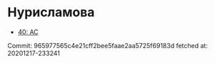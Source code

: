 # Нурисламова
- [40: AC](40.md)

Commit: 965977565c4e21cff2bee5faae2aa5725f69183d
 fetched at: 20201217-233241
